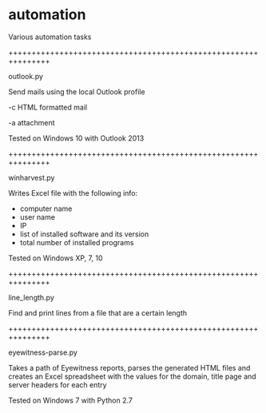 # automation
Various automation tasks

+++++++++++++++++++++++++++++++++++++++++++++++++++++++++++++++

outlook.py

Send mails using the local Outlook profile

-c HTML formatted mail

-a attachment

Tested on Windows 10 with Outlook 2013

+++++++++++++++++++++++++++++++++++++++++++++++++++++++++++++++

winharvest.py

Writes Excel file with the following info:
- computer name
- user name
- IP
- list of installed software and its version
- total number of installed programs

Tested on Windows XP, 7, 10

+++++++++++++++++++++++++++++++++++++++++++++++++++++++++++++++

line_length.py

Find and print lines from a file that are a certain length

+++++++++++++++++++++++++++++++++++++++++++++++++++++++++++++++

eyewitness-parse.py

Takes a path of Eyewitness reports, parses the generated HTML files and creates an Excel spreadsheet with the values for the domain, title page and server headers for each entry

Tested on Windows 7 with Python 2.7
